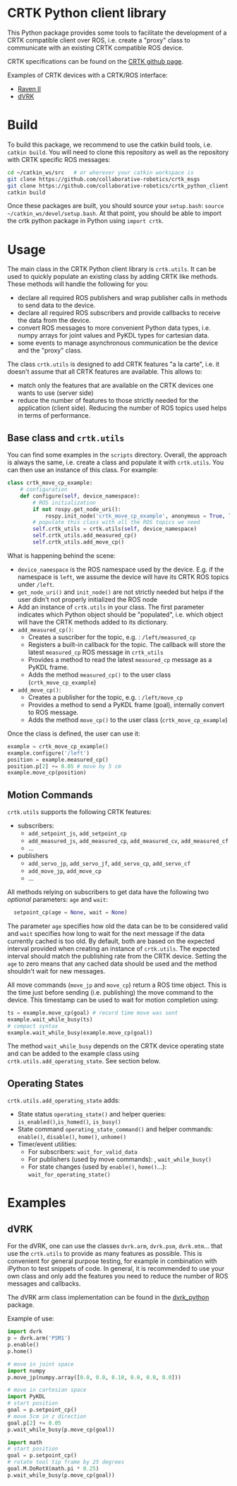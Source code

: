 # CRTK Python client library

This Python package provides some tools to facilitate the development of a CRTK compatible client over ROS, i.e. create a "proxy" class to communicate with an existing CRTK compatible ROS device.

CRTK specifications can be found on the [CRTK github page](https://github.com/collaborative-robotics/documentation/wiki/Robot-API).

Examples of CRTK devices with a CRTK/ROS interface:
* [Raven II](https://github.com/uw-biorobotics/raven2/tree/crtk)
* [dVRK](https://github.com/jhu-dvrk/sawIntuitiveResearchKit/wiki)

# Build

To build this package, we recommend to use the catkin build tools, i.e. `catkin build`.
You will need to clone this repository as well as the repository with CRTK specific ROS messages:
```bash
cd ~/catkin_ws/src   # or wherever your catkin workspace is
git clone https://github.com/collaborative-robotics/crtk_msgs
git clone https://github.com/collaborative-robotics/crtk_python_client
catkin build
```

Once these packages are built, you should source your `setup.bash`: `source ~/catkin_ws/devel/setup.bash`.
At that point, you should be able to import the crtk python package in Python using `import crtk`.

# Usage

The main class in the CRTK Python client library is `crtk.utils`.  It can be used to quickly populate an existing class by adding CRTK like methods.
These methods will handle the following for you:
* declare all required ROS publishers and wrap publisher calls in methods to send data to the device.
* declare all required ROS subscribers and provide callbacks to receive the data from the device.
* convert ROS messages to more convenient Python data types, i.e. numpy arrays for joint values and PyKDL types for cartesian data.
* some events to manage asynchronous communication be the device and the "proxy" class.

The class `crtk.utils` is designed to add CRTK features "a la carte", i.e. it doesn't assume that all CRTK features are available.  This allows to:
* match only the features that are available on the CRTK devices one wants to use (server side)
* reduce the number of features to those strictly needed for the application (client side).  Reducing the number of ROS topics used helps in terms of performance. 

## Base class and `crtk.utils`

You can find some examples in the `scripts` directory.  Overall, the approach is always the same, i.e. create a class and populate it with `crtk.utils`.  You can then use an instance of this class.  For example:

```python
class crtk_move_cp_example:
    # configuration
    def configure(self, device_namespace):
        # ROS initialization
        if not rospy.get_node_uri():
            rospy.init_node('crtk_move_cp_example', anonymous = True, log_level = rospy.WARN)
        # populate this class with all the ROS topics we need
        self.crtk_utils = crtk.utils(self, device_namespace)
        self.crtk_utils.add_measured_cp()
        self.crtk_utils.add_move_cp()
```

What is happening behind the scene:
* `device_namespace` is the ROS namespace used by the device.  E.g. if the namespace is `left`, we assume the device will have its CRTK ROS topics under `/left`.
* `get_node_uri()` and `init_node()` are not strictly needed but helps if the user didn't not properly initialized the ROS node
* Add an instance of `crtk.utils` in your class.  The first parameter indicates which Python object should be "populated", i.e. which object will have the CRTK methods added to its dictionary.   
* `add_measured_cp()`:
  * Creates a suscriber for the topic, e.g. : `/left/measured_cp`
  * Registers a built-in callback for the topic.  The callback will store the latest `measured_cp` ROS message in `crtk_utils`
  * Provides a method to read the latest `measured_cp` message as a PyKDL frame.
  * Adds the method `measured_cp()` to the user class (`crtk_move_cp_example`)
* `add_move_cp()`:
  * Creates a publisher for the topic, e.g. : `/left/move_cp`
  * Provides a method to send a PyKDL frame (goal), internally convert to ROS message.
  * Adds the method `move_cp()` to the user class (`crtk_move_cp_example`)
  
Once the class is defined, the user can use it:
```python
example = crtk_move_cp_example()
example.configure('/left')
position = example.measured_cp()
position.p[2] += 0.05 # move by 5 cm
example.move_cp(position)
```

## Motion Commands

`crtk.utils` supports the following CRTK features:
* subscribers:
  * `add_setpoint_js`, `add_setpoint_cp`
  * `add_measured_js`, `add_measured_cp`, `add_measured_cv`, `add_measured_cf`
  * ...
* publishers
  * `add_servo_jp`, `add_servo_jf`, `add_servo_cp`, `add_servo_cf`
  * `add_move_jp`, `add_move_cp`
  * ...

All methods relying on subscribers to get data have the following two _optional_ parameters: `age` and `wait`:
```python
  setpoint_cp(age = None, wait = None)
```
The parameter `age` specifies how old the data can be to be considered valid and `wait` specifies how long to wait for the next message if the data currently cached is too old.  By default, both are based on the expected interval provided when creating an instance of `crtk.utils`.  The expected interval should match the publishing rate from the CRTK device.  Setting the `age` to zero means that any cached data should be used and the method shouldn't wait for new messages.

All move commands (`move_jp` and `move_cp`) return a ROS time object.  This is the time just before sending (i.e. publishing) the move command to the device.  This timestamp can be used to wait for motion completion using:
```python
ts = example.move_cp(goal) # record time move was sent
example.wait_while_busy(ts)
# compact syntax
example.wait_while_busy(example.move_cp(goal))
```

The method `wait_while_busy` depends on the CRTK device operating state and can be added to the example class using `crtk.utils.add_operating_state`.  See section below.

## Operating States

`crtk.utils.add_operating_state` adds:
* State status `operating_state()` and helper queries: `is_enabled()`,`is_homed()`, `is_busy()`
* State command `operating_state_command()` and helper commands: `enable()`, `disable()`, `home()`, `unhome()`
* Timer/event utilities:
  * For subscribers: `wait_for_valid_data`
  * For publishers (used by move commands): , `wait_while_busy()`
  * For state changes (used by `enable()`, `home()`...): `wait_for_operating_state()`
  
# Examples

## dVRK

For the dVRK, one can use the classes `dvrk.arm`, `dvrk.psm`, `dvrk.mtm`... that use the `crtk.utils` to provide as many features as possible.  This is convenient for general purpose testing, for example in combination with iPython to test snippets of code.  In general, it is recommended to use your own class and only add the features you need to reduce the number of ROS messages and callbacks.

The dVRK arm class implementation can be found in the [dvrk_python](https://github.com/jhu-dvrk/dvrk-ros/blob/devel/dvrk_python/src/dvrk/arm.py) package.

Example of use:
```python
import dvrk
p = dvrk.arm('PSM1')
p.enable()
p.home()

# move in joint space
import numpy
p.move_jp(numpy.array([0.0, 0.0, 0.10, 0.0, 0.0, 0.0]))

# move in cartesian space
import PyKDL
# start position
goal = p.setpoint_cp()
# move 5cm in z direction
goal.p[2] += 0.05
p.wait_while_busy(p.move_cp(goal))

import math
# start position
goal = p.setpoint_cp()
# rotate tool tip frame by 25 degrees
goal.M.DoRotX(math.pi * 0.25) 
p.wait_while_busy(p.move_cp(goal))
```
